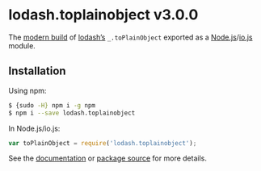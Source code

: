# lodash.toplainobject v3.0.0

The [modern build](https://github.com/lodash/lodash/wiki/Build-Differences) of [lodash’s](https://lodash.com/) `_.toPlainObject` exported as a [Node.js](http://nodejs.org/)/[io.js](https://iojs.org/) module.

## Installation

Using npm:

```bash
$ {sudo -H} npm i -g npm
$ npm i --save lodash.toplainobject
```

In Node.js/io.js:

```js
var toPlainObject = require('lodash.toplainobject');
```

See the [documentation](https://lodash.com/docs#toPlainObject) or [package source](https://github.com/lodash/lodash/blob/3.0.0-npm-packages/lodash.toplainobject) for more details.
